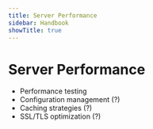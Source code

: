 ```yaml
---
title: Server Performance
sidebar: Handbook
showTitle: true
---
```


# Server Performance

- Performance testing
- Configuration management (?)
- Caching strategies (?)
- SSL/TLS optimization (?)
